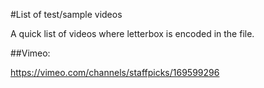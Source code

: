 #List of test/sample videos

A quick list of videos where letterbox is encoded in the file.

##Vimeo:

https://vimeo.com/channels/staffpicks/169599296

